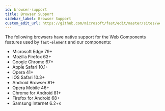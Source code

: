 ```yaml
---
id: browser-support
title: Browser Support
sidebar_label: Browser Support
custom_edit_url: https://github.com/microsoft/fast/edit/master/sites/website/src/docs/resources/browser-support.md
---
```

The following browsers have native support for the Web Components features used by `fast-element` and our components:

* Microsoft Edge 79+
* Mozilla Firefox 63+
* Google Chrome 67+
* Apple Safari 10.1+
* Opera 41+
* iOS Safari 10.3+
* Android Browser 81+
* Opera Mobile 46+
* Chrome for Android 81+
* Firefox for Android 68+
* Samsung Internet 6.2+x